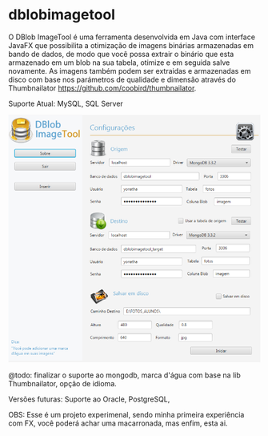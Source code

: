 # dblobimagetool

O DBlob ImageTool é uma ferramenta desenvolvida em Java com interface JavaFX que possibilita a otimização de imagens binárias armazenadas em bando de dados, de modo que
você possa extrair o binário que esta armazenado em um blob na sua tabela, otimize e em seguida salve novamente. As imagens também podem ser extraidas
e armazenadas em disco com base nos parámetros de qualidade e dimensão através do Thumbnailator <https://github.com/coobird/thumbnailator>.

Suporte Atual: MySQL, SQL Server

![](https://github.com/Yonatha/dblobimagetool/blob/master/screanshot.png)

@todo: finalizar o suporte ao mongodb, marca d'água com base na lib Thumbnailator, opção de idioma.

Versões futuras: 
Suporte ao Oracle, PostgreSQL, 


OBS: Esse é um projeto experimenal, sendo minha primeira experiência com FX, você poderá achar uma macarronada, mas enfim, esta ai.
